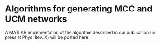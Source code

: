 # Algorithms for generating MCC and UCM networks
A MATLAB implementation of the algorithm described in our publication (in press at Phys. Rev. X) will be posted here.

